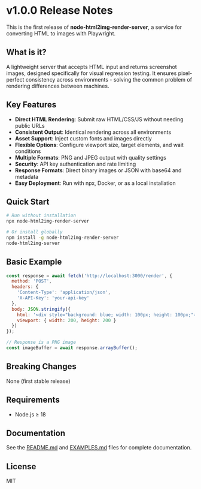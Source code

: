 # v1.0.0 Release Notes

This is the first release of **node-html2img-render-server**, a service for converting HTML to images with Playwright.

## What is it?

A lightweight server that accepts HTML input and returns screenshot images, designed specifically for visual regression testing. It ensures pixel-perfect consistency across environments - solving the common problem of rendering differences between machines.

## Key Features

- **Direct HTML Rendering**: Submit raw HTML/CSS/JS without needing public URLs
- **Consistent Output**: Identical rendering across all environments
- **Asset Support**: Inject custom fonts and images directly
- **Flexible Options**: Configure viewport size, target elements, and wait conditions
- **Multiple Formats**: PNG and JPEG output with quality settings
- **Security**: API key authentication and rate limiting
- **Response Formats**: Direct binary images or JSON with base64 and metadata
- **Easy Deployment**: Run with npx, Docker, or as a local installation

## Quick Start

```bash
# Run without installation
npx node-html2img-render-server

# Or install globally
npm install -g node-html2img-render-server
node-html2img-server
```

## Basic Example

```javascript
const response = await fetch('http://localhost:3000/render', {
  method: 'POST',
  headers: {
    'Content-Type': 'application/json',
    'X-API-Key': 'your-api-key'
  },
  body: JSON.stringify({
    html: '<div style="background: blue; width: 100px; height: 100px;"></div>',
    viewport: { width: 200, height: 200 }
  })
});

// Response is a PNG image
const imageBuffer = await response.arrayBuffer();
```

## Breaking Changes

None (first stable release)

## Requirements

- Node.js ≥ 18

## Documentation

See the [README.md](README.md) and [EXAMPLES.md](EXAMPLES.md) files for complete documentation.

## License

MIT